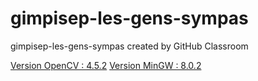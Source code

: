 # gimpisep-les-gens-sympas
gimpisep-les-gens-sympas created by GitHub Classroom


[Version OpenCV : 4.5.2](https://opencv.org/releases/)
[Version MinGW : 8.0.2](https://sourceforge.net/projects/mingw-w64/)
